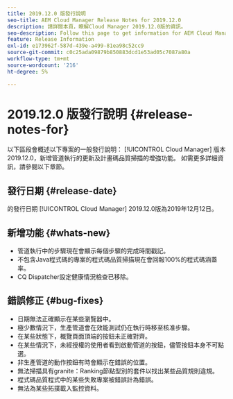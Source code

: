 ```yaml
---
title: 2019.12.0 版發行說明
seo-title: AEM Cloud Manager Release Notes for 2019.12.0
description: 請詳閱本頁，瞭解Cloud Manager 2019.12.0版的資訊。
seo-description: Follow this page to get information for AEM Cloud Manager Release 2019.12.0.
feature: Release Information
exl-id: e173962f-587d-439e-a499-81ea98c52cc9
source-git-commit: c0c25ada09879b850883dcd1e53ad05c7087a80a
workflow-type: tm+mt
source-wordcount: '216'
ht-degree: 5%

---
```


# 2019.12.0 版發行說明 {#release-notes-for}

以下區段會概述以下專案的一般發行說明： [!UICONTROL Cloud Manager] 版本2019.12.0，新增管道執行的更新及計畫碼品質掃描的增強功能。
如需更多詳細資訊，請參閱以下章節。

## 發行日期 {#release-date}

的發行日期 [!UICONTROL Cloud Manager] 2019.12.0版為2019年12月12日。

## 新增功能 {#whats-new}

* 管道執行中的步驟現在會顯示每個步驟的完成時間戳記。
* 不包含Java程式碼的專案的程式碼品質掃描現在會回報100%的程式碼涵蓋率。
* CQ Dispatcher設定健康情況檢查已移除。

## 錯誤修正 {#bug-fixes}

* 日期無法正確顯示在某些瀏覽器中。
* 極少數情況下，生產管道會在效能測試仍在執行時移至核准步驟。
* 在某些狀態下，概覽頁面頂端的按鈕未正確對齊。
* 在某些情況下，未經授權的使用者看到啟動管道的按鈕，儘管按鈕本身不可點選。
* 非生產管道的動作按鈕有時會顯示在錯誤的位置。
* 無法掃描具有granite：Ranking節點型別的套件以找出某些品質規則違規。
* 程式碼品質程式中的某些失敗專案被錯誤計為錯誤。
* 無法為某些拓撲載入監控資料。
